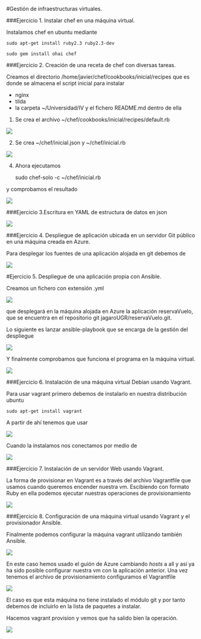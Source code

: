#Gestión de infraestructuras virtuales.



###Ejercicio 1. Instalar chef en una máquina virtual.

Instalamos chef en ubuntu mediante

	sudo apt-get install ruby2.3 ruby2.3-dev

	sudo gem install ohai chef


###Ejercicio 2. Creación de una receta de chef con diversas tareas.

Creamos el directorio /home/javier/chef/cookbooks/inicial/recipes que es donde se almacena el script inicial para instalar

* nginx
* tilda
* la carpeta ~/Universidad/IV y el fichero README.md dentro de ella

1. Se crea el archivo ~/chef/cookbooks/inicial/recipes/default.rb

![](imgs/ejercicio2-3.png)

2. Se crea ~/chef/inicial.json y ~/chef/inicial.rb

![](imgs/ejercicio2-4.png)


4. Ahora ejecutamos

	sudo chef-solo -c ~/chef/inicial.rb

y comprobamos el resultado

![](imgs/ejercicio2-2.png)


###Ejercicio 3.Escritura en YAML de estructura de datos en json

![](imgs/ejercicio3.png)

###Ejercicio 4. Despliegue de aplicación ubicada en un servidor Git público en una máquina creada en Azure.

Para desplegar los fuentes de una aplicación alojada en git debemos de

![](imgs/ejercicio4.png)

#Ejercicio 5. Despliegue de una aplicación propia con Ansible.

Creamos un fichero con extensión .yml

![](imgs/ejercicio5-1.png)

que desplegará en la máquina alojada en Azure la aplicación reservaVuelo, que se encuentra en el repositorio git jagaroUGR/reservaVuelo.git.

Lo siguiente es lanzar ansible-playbook que se encarga de la gestión del despliegue

![](imgs/ejercicio5-2.png)

Y finalmente comprobamos que funciona el programa en la máquina virtual.

![](imgs/ejercicio5-3.png)

###Ejercicio 6. Instalación de una máquina virtual Debian usando Vagrant.

Para usar vagrant primero debemos de instalarlo en nuestra distribución ubuntu

	sudo apt-get install vagrant

A partir de ahí tenemos que usar

![](imgs/ejercicio6.png)

Cuando la instalamos nos conectamos por medio de

![](imgs/ejercicio6-2.png)


###Ejercicio 7. Instalación de un servidor Web usando Vagrant.

La forma de provisionar en Vagrant es a través del archivo Vagrantfile que usamos cuando queremos encender nuestra vm. Escibiendo con formato Ruby en ella podemos ejecutar nuestras operaciones de provisionamiento

![](imgs/ejercicio7.png)

###Ejercicio 8. Configuración de una máquina virtual usando Vagrant y el provisionador Ansible.

Finalmente podemos configurar la máquina vagrant utilizando también Ansible.

![](imgs/ejercicio8-1.png)

En este caso hemos usado el guión de Azure cambiando *hosts* a all y así ya ha sido posible configurar nuestra vm con la aplicación anterior. Una vez tenemos el archivo de provisionamiento configuramos el Vagrantfile

![](imgs/ejercicio8-2.png)

El caso es que esta máquina no tiene instalado el módulo git y por tanto debemos de incluirlo en la lista de paquetes a instalar.

Hacemos vagrant provision y vemos que ha salido bien la operación.

![](imgs/ejercicio8-3.png)
